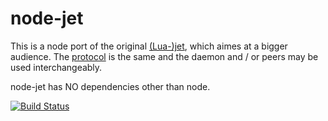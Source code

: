 node-jet
========

This is a node port of the original
[(Lua-)jet](https://github.com/lipp/jet), which aimes at a bigger
audience. The
[protocol](https://github.com/lipp/jet/blob/master/PROTOCOL.md) is the
same and the daemon and / or peers may be used interchangeably.

node-jet has NO dependencies other than node.

[![Build Status](https://secure.travis-ci.org/lipp/node-jet?branch=master)](http://travis-ci.org/lipp/node-jet)